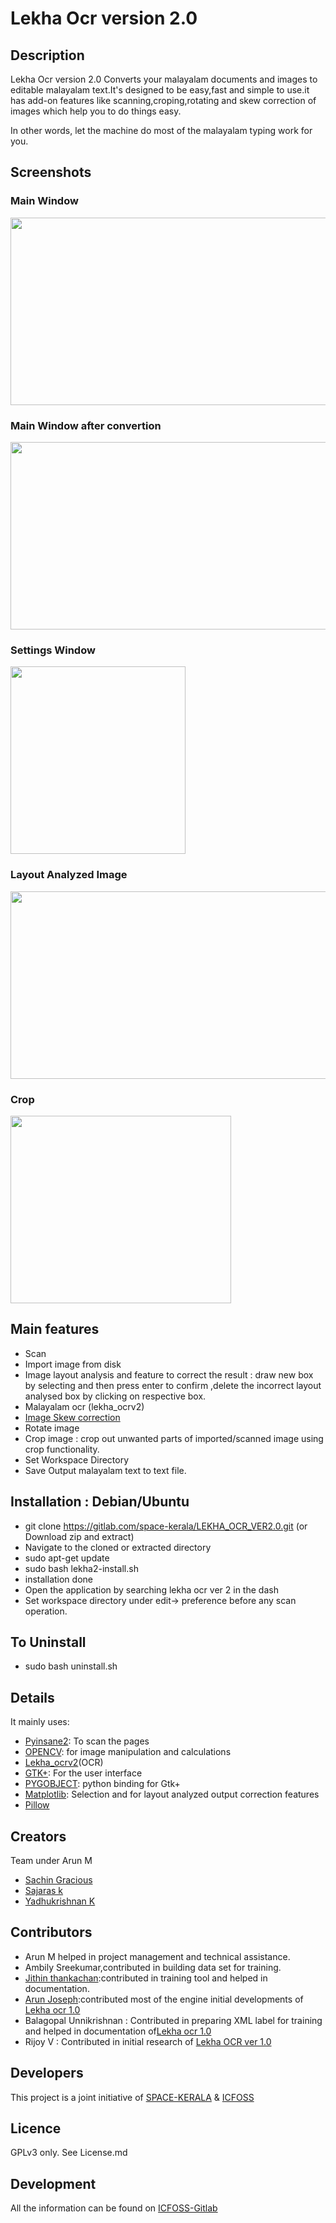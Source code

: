 # Lekha Ocr version 2.0


## Description

Lekha Ocr version 2.0 Converts your malayalam documents and images to editable malayalam text.It's designed to be easy,fast and simple to use.it has add-on features like scanning,croping,rotating and skew correction of images which help you to do things easy. 

In other words, let the machine do most of the malayalam typing work for you.


## Screenshots

### Main Window

<a href="https://github.com/space-kerala/LEKHA_OCR_VER2.0/blob/master/screenshots/screenshot_mainwindow.png">
  <img src="https://github.com/space-kerala/LEKHA_OCR_VER2.0/blob/master/screenshots/screenshot_mainwindow.png" width="534" height="300" />
</a>

### Main Window after convertion
<a href="https://github.com/space-kerala/LEKHA_OCR_VER2.0/blob/master/screenshots/screenshot_output.png">
  <img src="https://github.com/space-kerala/LEKHA_OCR_VER2.0/blob/master/screenshots/screenshot_output.png" width="534" height="300" />
</a>


### Settings Window

<a href="https://github.com/space-kerala/LEKHA_OCR_VER2.0/blob/master/screenshots/screenshot_settings.png">
  <img src="https://github.com/space-kerala/LEKHA_OCR_VER2.0/blob/master/screenshots/screenshot_settings.png" width="280" height="300" />
</a>


### Layout Analyzed Image

<a href="https://github.com/space-kerala/LEKHA_OCR_VER2.0/blob/master/screenshots/screenshot_layout.png">
  <img src="https://github.com/space-kerala/LEKHA_OCR_VER2.0/blob/master/screenshots/screenshot_layout.png" width="534" height="300" />
</a>

### Crop

<a href="https://github.com/space-kerala/LEKHA_OCR_VER2.0/blob/master/screenshots/screenshot_crop.png">
  <img src="https://github.com/space-kerala/LEKHA_OCR_VER2.0/blob/master/screenshots/screenshot_crop.png" width="353" height="300" />
</a>




## Main features

* Scan
* Import image from disk
* Image layout analysis and feature to correct the result : draw new box by selecting and then press enter to confirm  ,delete the incorrect layout analysed box by clicking on respective box.
* Malayalam ocr (lekha_ocrv2)
* [Image Skew correction](https://github.com/kakul/Alyn)
* Rotate image
* Crop image : crop out unwanted parts of imported/scanned image using crop functionality.
* Set Workspace Directory
* Save Output malayalam text to text file.




## Installation : Debian/Ubuntu

* git clone https://gitlab.com/space-kerala/LEKHA_OCR_VER2.0.git
  (or Download zip and extract)
* Navigate to the cloned or extracted directory
* sudo apt-get update
* sudo bash lekha2-install.sh
* installation done  
* Open the application by searching lekha ocr ver 2 in the dash
* Set workspace directory under edit-> preference before any scan operation.

## To Uninstall
* sudo bash uninstall.sh 

## Details

It mainly uses:

* [Pyinsane2](https://pypi.python.org/pypi/pyinsane2): To scan the pages
* [OPENCV](https://github.com/opencv/opencv): for image manipulation and calculations
* [Lekha_ocrv2](https://github.com/space-kerala/LEKHA_OCR_VER2.0/tree/master/lekha_ocr)(OCR)
* [GTK+](http://www.gtk.org/): For the user interface
* [PYGOBJECT](https://pygobject.readthedocs.io/): python binding for Gtk+
* [Matplotlib](https://matplotlib.org/): Selection and for layout analyzed output correction features
* [Pillow](https://pypi.python.org/pypi/Pillow/)


## Creators
  Team under Arun M    
* [Sachin Gracious](https://github.com/sachingracious)
* [Sajaras k](https://github.com/sajaras)
* [Yadhukrishnan K](https://github.com/yadu17)

## Contributors
* Arun M helped in project management and technical assistance.
* Ambily Sreekumar,contributed in building data set for training.
* [Jithin thankachan](https://github.com/jithin-space):contributed in training tool and helped in documentation.
* [Arun Joseph](https://github.com/arunjoseph0):contributed most of the engine initial  developments of [Lekha ocr 1.0](https://gitlab.com/space-kerala/lekha-OCR)
* Balagopal Unnikrishnan : Contributed in preparing XML label for training and helped in documentation of[Lekha ocr 1.0](https://gitlab.com/space-kerala/lekha-OCR)
* Rijoy V : Contributed in initial research of [Lekha OCR ver 1.0](https://gitlab.com/space-kerala/lekha-OCR)

## Developers
   
This project is a joint initiative of [SPACE-KERALA](http://www.space-kerala.org/) & [ICFOSS](https://icfoss.in)


## Licence

GPLv3 only. See License.md


## Development

All the information can be found on [ICFOSS-Gitlab](https://gitlab.com/icfoss/lekha-OCR)